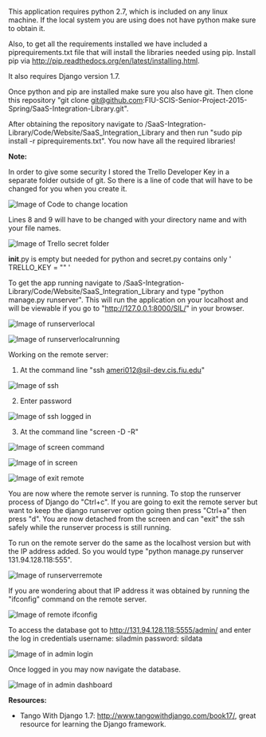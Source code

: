 
This application requires python 2.7, which is included on any linux machine. If the local system you are using does not have python make sure to obtain it.

Also, to get all the requirements installed we have included a piprequirements.txt file that will install the libraries needed using pip. Install pip via http://pip.readthedocs.org/en/latest/installing.html.

It also requires Django version 1.7.

Once python and pip are installed make sure you also have git. Then clone this repository "git clone git@github.com:FIU-SCIS-Senior-Project-2015-Spring/SaaS-Integration-Library.git". 

After obtaining the repository navigate to /SaaS-Integration-Library/Code/Website/SaaS_Integration_Library and then run "sudo pip install -r piprequirements.txt". You now have all the required libraries!

**Note:**

In order to give some security I stored the Trello Developer Key in a separate folder outside of git. So there is a line of code that will have to be changed for you when you create it.

![Image of Code to change location](images/Secretlocation.png?raw=true)

Lines 8 and 9 will have to be changed with your directory name and with your file names.

![Image of Trello secret folder](images/TrelloSecretlocation.png?raw=true)

__init__.py is empty but needed for python and secret.py contains only ' TRELLO_KEY = "<key here>" '

To get the app running navigate to /SaaS-Integration-Library/Code/Website/SaaS_Integration_Library and type "python manage.py runserver". This will run the application on your localhost and will be viewable if you go to "http://127.0.0.1:8000/SIL/" in your browser.

![Image of runserverlocal](images/runserverlocal.png?raw=true)

![Image of runserverlocalrunning](images/runserverlocalrunning.png?raw=true)

Working on the remote server:

1. At the command line "ssh  ameri012@sil-dev.cis.fiu.edu"

![Image of ssh](images/sshScreenshot.png?raw=true)

2. Enter password

![Image of ssh logged in](images/sshLoggedIn.png?raw=true)

3. At the command line "screen -D -R"

![Image of screen command](images/remoteScreen.png?raw=true)

![Image of in screen](images/screenedIn.png?raw=true)

![Image of exit remote](images/sshexit.png?raw=true)

You are now where the remote server is running. To stop the runserver process of Django do "Ctrl+c". If you are going to exit the remote server but want to keep the django runserver option going then press "Ctrl+a" then press "d". You are now detached from the screen and can "exit" the ssh safely while the runserver process is still running.

To run on the remote server do the same as the localhost version but with the IP address added. So you would type "python manage.py runserver 131.94.128.118:555".

![Image of runserverremote](images/runserverremote.png?raw=true)

If you are wondering about that IP address it was obtained by running the "ifconfig" command on the remote server.

![Image of remote ifconfig](images/remoteifconfig.png?raw=true)

To access the database got to http://131.94.128.118:5555/admin/ and enter the log in credentials
username: siladmin
password: sildata

![Image of in admin login](images/adminlogin.png?raw=true)

Once logged in you may now navigate the database.

![Image of in admin dashboard](images/adminloggedin.png?raw=true)

**Resources:**
* Tango With Django 1.7: http://www.tangowithdjango.com/book17/, great resource for learning the Django framework.

